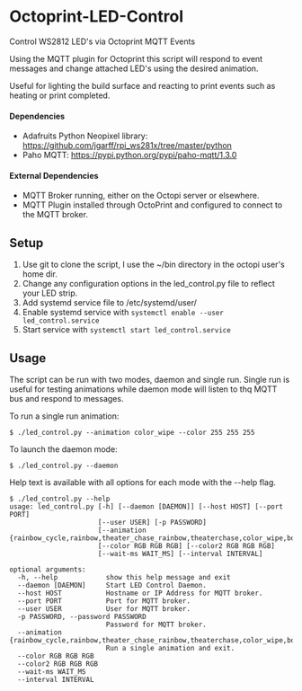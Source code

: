 # Octoprint-LED-Control

Control WS2812 LED's via Octoprint MQTT Events

Using the MQTT plugin for Octoprint this script will respond to event messages and change attached LED's using the desired animation.

Useful for lighting the build surface and reacting to print events such as heating or print completed.

#### Dependencies

* Adafruits Python Neopixel library: https://github.com/jgarff/rpi_ws281x/tree/master/python
* Paho MQTT: https://pypi.python.org/pypi/paho-mqtt/1.3.0

#### External Dependencies

* MQTT Broker running, either on the Octopi server or elsewhere.
* MQTT Plugin installed through OctoPrint and configured to connect to the MQTT broker.

## Setup

1. Use git to clone the script, I use the ~/bin directory in the octopi user's home dir.
2. Change any configuration options in the led_control.py file to reflect your LED strip.
3. Add systemd service file to /etc/systemd/user/
4. Enable systemd service with `systemctl enable --user led_control.service`
5. Start service with `systemctl start led_control.service`

## Usage

The script can be run with two modes, daemon and single run.  Single run is useful for testing animations while daemon mode will listen to thq MQTT bus and respond to messages.

To run a single run animation:

```
$ ./led_control.py --animation color_wipe --color 255 255 255
```

To launch the daemon mode:

```
$ ./led_control.py --daemon
```

Help text is available with all options for each mode with the --help flag.

```
$ ./led_control.py --help
usage: led_control.py [-h] [--daemon [DAEMON]] [--host HOST] [--port PORT]
                      [--user USER] [-p PASSWORD]
                      [--animation {rainbow_cycle,rainbow,theater_chase_rainbow,theaterchase,color_wipe,bounce}]
                      [--color RGB RGB RGB] [--color2 RGB RGB RGB]
                      [--wait-ms WAIT_MS] [--interval INTERVAL]

optional arguments:
  -h, --help            show this help message and exit
  --daemon [DAEMON]     Start LED Control Daemon.
  --host HOST           Hostname or IP Address for MQTT broker.
  --port PORT           Port for MQTT broker.
  --user USER           User for MQTT broker.
  -p PASSWORD, --password PASSWORD
                        Password for MQTT broker.
  --animation {rainbow_cycle,rainbow,theater_chase_rainbow,theaterchase,color_wipe,bounce}
                        Run a single animation and exit.
  --color RGB RGB RGB
  --color2 RGB RGB RGB
  --wait-ms WAIT_MS
  --interval INTERVAL
```



